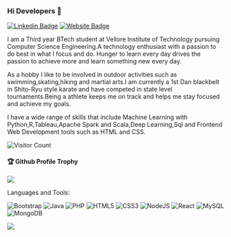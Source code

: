 ### Hi Developers 👋

[![Linkedin Badge](https://img.shields.io/badge/-Deepesh-blue?style=flat-square&logo=Linkedin&logoColor=white&link=https://www.linkedin.com/in/deepesh-durairajan-90135719b/)](https://www.linkedin.com/in/deepesh-durairajan-90135719b/)
[![Website Badge](https://img.shields.io/badge/WebSite-Deepesh-green)](https://deepeshdurairajan.github.io/deepesh_profile/)

I am a Third year BTech student at Vellore Institute of Technology pursuing Computer Science Engineering.A technology enthusiast with a passion to do best in what I focus and do. Hunger to learn every day drives the passion to achieve more and learn something new every day.

As a hobby I like to be involved in outdoor activities such as swimming,skating,hiking and martial arts.I am currently a 1st Dan blackbelt in Shito-Ryu style karate and have competed in state level tournaments.Being a athlete keeps me on track and helps me stay focused and achieve my goals.

I have a wide range of skills that include Machine Learning with Python,R,Tableau,Apache Spark and Scala,Deep Learning,Sql and Frontend Web Development tools such as HTML and CSS.

![Visitor Count](https://profile-counter.glitch.me/deepeshdurairajan/count.svg)

<div>
  <h4>🏆 Github Profile Trophy</h4>
  <a href="https://github.com/ryo-ma/github-profile-trophy">
    <img src="https://github-profile-trophy.vercel.app/?username=deepeshdurairajan&column=7"/>
  </a>
</div>

Languages and Tools: 

<img alt="Bootstrap" src="https://img.shields.io/badge/bootstrap-%23563D7C.svg?style=flat-square&logo=bootstrap&logoColor=white"/> <img alt="Java" src="https://img.shields.io/badge/java-%23ED8B00.svg?style=flat-square&logo=java&logoColor=white"/> <img alt="PHP" src="https://img.shields.io/badge/php-%23777BB4.svg?style=flat-square&logo=php&logoColor=white"/> <img alt="HTML5" src="https://img.shields.io/badge/html5-%23E34F26.svg?style=flat-square&logo=html5&logoColor=white"/> <img alt="CSS3" src="https://img.shields.io/badge/css3-%231572B6.svg?style=flat-square&logo=css3&logoColor=white"/> <img alt="NodeJS" src="https://img.shields.io/badge/node.js-%2343853D.svg?style=flat-square&logo=node-dot-js&logoColor=white"/> <img alt="React" src="https://img.shields.io/badge/react-%2320232a.svg?style=flat-square&logo=react&logoColor=%2361DAFB"/> <img alt="MySQL" src="https://img.shields.io/badge/mysql-%2300f.svg?style=flat-square&logo=mysql&logoColor=white"/> <img alt="MongoDB" src ="https://img.shields.io/badge/MongoDB-%234ea94b.svg?style=flat-square&logo=mongodb&logoColor=white"/>

![](https://activity-graph.herokuapp.com/graph?username=deepeshdurairajan&theme=react-dark&area=true)
<!--
**deepeshdurairajan/deepeshdurairajan** is a ✨ _special_ ✨ repository because its `README.md` (this file) appears on your GitHub profile.

Here are some ideas to get you started:

- 🔭 I’m currently working on ...
- 🌱 I’m currently learning ...
- 👯 I’m looking to collaborate on ...
- 🤔 I’m looking for help with ...
- 💬 Ask me about ...
- 📫 How to reach me: ...
- 😄 Pronouns: ...
- ⚡ Fun fact: .....

-->


